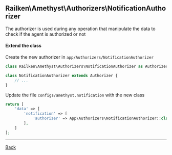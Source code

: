 ## Railken\Amethyst\Authorizers\NotificationAuthorizer

The authorizer is used during any operation that manipulate the data to check if the agent is authorized or not

#### Extend the class

Create the new authorizer in `app/Authorizers/NotificationAuthorizer`
```php
class Railken\Amethyst\Authorizers\NotificationAuthorizer as Authorizer;

class NotificationAuthorizer extends Authorizer {
	// ...
}
```
Update the file `configs/amethyst.notification` with the new class
```php
return [
    'data' => [
        'notification' => [
            'authorizer' => App\Authorizers\NotificationAuthorizer::class,
        ],
    ]
];
```

---
[Back](index.md)